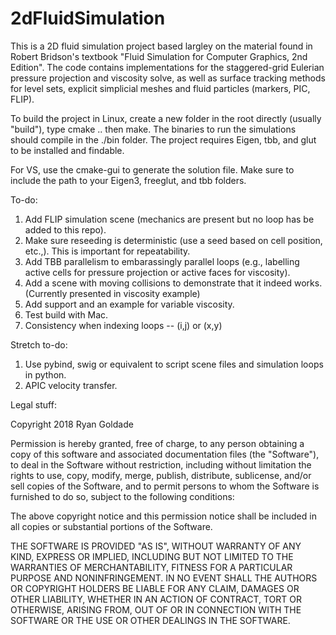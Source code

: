 # 2dFluidSimulation
This is a 2D fluid simulation project based largley on the material found in Robert Bridson's textbook "Fluid Simulation for Computer Graphics, 2nd Edition". The code contains implementations for the staggered-grid Eulerian pressure projection and viscosity solve, as well as surface tracking methods for level sets, explicit simplicial meshes and fluid particles (markers, PIC, FLIP).

To build the project in Linux, create a new folder in the root directly (usually "build"), type cmake .. then make. The binaries to run the simulations should compile in the ./bin folder. The project requires Eigen, tbb, and glut to be installed and findable.

For VS, use the cmake-gui to generate the solution file. Make sure to include the path to your Eigen3, freeglut, and tbb folders.

To-do:

1. Add FLIP simulation scene (mechanics are present but no loop has be added to this repo).
2. Make sure reseeding is deterministic (use a seed based on cell position, etc.,). This is important for repeatability.
3. Add TBB parallelism to embarassingly parallel loops (e.g., labelling active cells for pressure projection or active faces for viscosity).
4. Add a scene with moving collisions to demonstrate that it indeed works. (Currently presented in viscosity example)
5. Add support and an example for variable viscosity.
6. Test build with Mac.
7. Consistency when indexing loops -- (i,j) or (x,y)

Stretch to-do:

1. Use pybind, swig or equivalent to script scene files and simulation loops in python.
2. APIC velocity transfer.

Legal stuff:

Copyright 2018 Ryan Goldade

Permission is hereby granted, free of charge, to any person obtaining a copy of this software and associated documentation files (the "Software"), to deal in the Software without restriction, including without limitation the rights to use, copy, modify, merge, publish, distribute, sublicense, and/or sell copies of the Software, and to permit persons to whom the Software is furnished to do so, subject to the following conditions:

The above copyright notice and this permission notice shall be included in all copies or substantial portions of the Software.

THE SOFTWARE IS PROVIDED "AS IS", WITHOUT WARRANTY OF ANY KIND, EXPRESS OR IMPLIED, INCLUDING BUT NOT LIMITED TO THE WARRANTIES OF MERCHANTABILITY, FITNESS FOR A PARTICULAR PURPOSE AND NONINFRINGEMENT. IN NO EVENT SHALL THE AUTHORS OR COPYRIGHT HOLDERS BE LIABLE FOR ANY CLAIM, DAMAGES OR OTHER LIABILITY, WHETHER IN AN ACTION OF CONTRACT, TORT OR OTHERWISE, ARISING FROM, OUT OF OR IN CONNECTION WITH THE SOFTWARE OR THE USE OR OTHER DEALINGS IN THE SOFTWARE.
